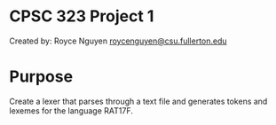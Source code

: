 # CPSC 323 Project 1

Created by: Royce Nguyen  roycenguyen@csu.fullerton.edu

# Purpose
Create a lexer that parses through a text file and generates tokens and lexemes for the language RAT17F.
